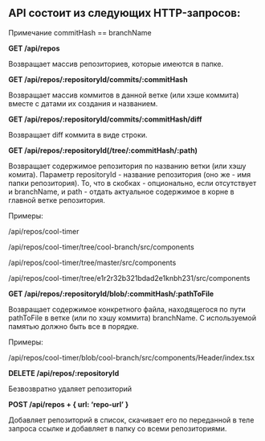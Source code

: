 ## API состоит из следующих HTTP-запросов:

Примечание commitHash == branchName

<b>GET /api/repos</b>

Возвращает массив репозиториев, которые имеются в папке.

<b>GET /api/repos/:repositoryId/commits/:commitHash</b>

Возвращает массив коммитов в данной ветке (или хэше коммита) вместе с датами их создания и названием.

<b>GET /api/repos/:repositoryId/commits/:commitHash/diff</b>

Возвращает diff коммита в виде строки.

<b>GET /api/repos/:repositoryId(/tree/:commitHash/:path)</b>

Возвращает содержимое репозитория по названию ветки (или хэшу комита). Параметр repositoryId - название репозитория (оно же - имя папки репозитория). То, что в скобках - опционально, если отсутствует и branchName, и path - отдать актуальное содержимое в корне в главной ветке репозитория.

Примеры:

/api/repos/cool-timer

/api/repos/cool-timer/tree/cool-branch/src/components

/api/repos/cool-timer/tree/master/src/components

/api/repos/cool-timer/tree/e1r2r32b321bdad2e1knbh231/src/components

<b>GET /api/repos/:repositoryId/blob/:commitHash/:pathToFile</b>

Возвращает содержимое конкретного файла, находящегося по пути pathToFile в ветке (или по хэшу коммита) branchName. С используемой памятью должно быть все в порядке.

Примеры:

/api/repos/cool-timer/blob/cool-branch/src/components/Header/index.tsx

<b>DELETE /api/repos/:repositoryId</b>

Безвозвратно удаляет репозиторий

<b>POST /api/repos + { url: ‘repo-url’ }</b>

Добавляет репозиторий в список, скачивает его по переданной в теле запроса ссылке и добавляет в папку со всеми репозиториями.